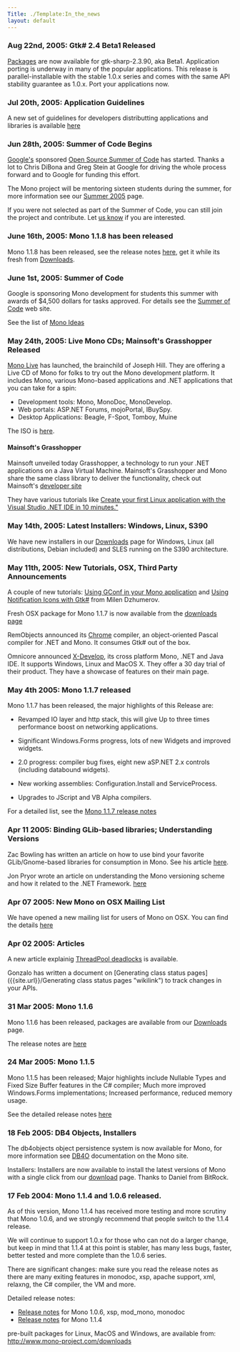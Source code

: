```yaml
---
Title: ./Template:In_the_news
layout: default
---
```


### Aug 22nd, 2005: Gtk\# 2.4 Beta1 Released

[Packages]({{site.url}}/Downloads "wikilink") are now available for gtk-sharp-2.3.90,
aka Beta1. Application porting is underway in many of the popular
applications. This release is parallel-installable with the stable 1.0.x
series and comes with the same API stability guarantee as 1.0.x. Port
your applications now.

### Jul 20th, 2005: Application Guidelines

A new set of guidelines for developers distributting applications and
libraries is available
[here]({{site.url}}/Guidelines:Application_Deployment "wikilink")

### Jun 28th, 2005: Summer of Code Begins

[Google's](http://www.google.com) sponsored [Open Source Summer of
Code](http://code.google.com/summerofcode.html) has started. Thanks a
lot to Chris DiBona and Greg Stein at Google for driving the whole
process forward and to Google for funding this effort.

The Mono project will be mentoring sixteen students during the summer,
for more information see our [ Summer 2005](Summer2005{{site.url}}/ "wikilink") page.

If you were not selected as part of the Summer of Code, you can still
join the project and contribute. Let [us know](mailto:miguel@novell.com)
if you are interested.

### June 16th, 2005: Mono 1.1.8 has been released

Mono 1.1.8 has been released, see the release notes
[here](http://www.go-mono.com/archive/1.1.8), get it while its fresh
from [Downloads]({{site.url}}/Downloads "wikilink").

### June 1st, 2005: Summer of Code

Google is sponsoring Mono development for students this summer with
awards of \$4,500 dollars for tasks approved. For details see the
[Summer of Code](http://code.google.com/summerofcode.html) web site.

See the list of [Mono
Ideas](http://www.mono-project.com/StudentProjects)

### May 24th, 2005: Live Mono CDs; Mainsoft's Grasshopper Released

[Mono Live](http://www.mono-live.com) has launched, the brainchild of
Joseph Hill. They are offering a Live CD of Mono for folks to try out
the Mono development platform. It includes Mono, various Mono-based
applications and .NET applications that you can take for a spin:

-   Development tools: Mono, MonoDoc, MonoDevelop.
-   Web portals: ASP.NET Forums, mojoPortal, IBuySpy.
-   Desktop Applications: Beagle, F-Spot, Tomboy, Muine

The ISO is
[here](http://go-mono.com/archive/live-cd/hoary-mono-live_1_0-i386.iso).

#### Mainsoft's Grasshopper

Mainsoft unveiled today Grasshopper, a technology to run your .NET
applications on a Java Virtual Machine. Mainsoft's Grasshopper and Mono
share the same class library to deliver the functionality, check out
Mainsoft's [developer site](http://dev.mainsoft.com)

They have various tutorials like [Create your first Linux application
with the Visual Studio .NET IDE in 10
minutes."](http://dev.mainsoft.com/Default.aspx?tabid=46)

### May 14th, 2005: Latest Installers: Windows, Linux, S390

We have new installers in our [Downloads]({{site.url}}/Downloads "wikilink") page for
Windows, Linux (all distributions, Debian included) and SLES running on
the S390 architecture.

### May 11th, 2005: New Tutorials, OSX, Third Party Announcements

A couple of new tutorials: [Using GConf in your Mono
application]({{site.url}}/GConfTutorial "wikilink") and [Using Notification Icons
with Gtk\#]({{site.url}}/GtkSharpNotificationIcon "wikilink") from Milen Dzhumerov.

Fresh OSX package for Mono 1.1.7 is now available from the [downloads
page]({{site.url}}/Downloads "wikilink")

RemObjects announced its [Chrome](http://chromesville.com) compiler, an
object-oriented Pascal compiler for .NET and Mono. It consumes Gtk\# out
of the box.

Omnicore announced [X-Develop](http://www.x-develop.com), its cross
platform Mono, .NET and Java IDE. It supports Windows, Linux and MacOS
X. They offer a 30 day trial of their product. They have a showcase of
features on their main page.

### May 4th 2005: Mono 1.1.7 released

Mono 1.1.7 has been released, the major highlights of this Release are:

-   Revamped IO layer and http stack, this will give Up to three times
    performance boost on networking applications.
-   Significant Windows.Forms progress, lots of new Widgets and improved
    widgets.

-   2.0 progress: compiler bug fixes, eight new aSP.NET 2.x controls
    (including databound widgets).

-   New working assemblies: Configuration.Install and ServiceProcess.

-   Upgrades to JScript and VB Alpha compilers.

For a detailed list, see the [Mono 1.1.7 release
notes](http://www.go-mono.com/archive/1.1.7)

### Apr 11 2005: Binding GLib-based libraries; Understanding Versions

Zac Bowling has written an article on how to use bind your favorite
GLib/Gnome-based libraries for consumption in Mono. See his article
[here]({{site.url}}/GAPI "wikilink").

Jon Pryor wrote an article on understanding the Mono versioning scheme
and how it related to the .NET Framework.
[here]({{site.url}}/Mono:Versioning "wikilink")

### Apr 07 2005: New Mono on OSX Mailing List

We have opened a new mailing list for users of Mono on OSX. You can find
the details [here](http://lists.ximian.com/mailman/listinfo/mono-osx)

### Apr 02 2005: Articles

A new article explainig [ThreadPool
deadlocks]({{site.url}}/Article:ThreadPool_Deadlocks "wikilink") is available.

Gonzalo has written a document on [Generating class status
pages]({{site.url}}/Generating class status pages "wikilink") to track changes in
your APIs.

### 31 Mar 2005: Mono 1.1.6

Mono 1.1.6 has been released, packages are available from our
[Downloads]({{site.url}}/Downloads "wikilink") page.

The release notes are [here](http://www.go-mono.com/archive/1.1.6/)

### 24 Mar 2005: Mono 1.1.5

Mono 1.1.5 has been released; Major highlights include Nullable Types
and Fixed Size Buffer features in the C\# compiler; Much more improved
Windows.Forms implementations; Increased performance, reduced memory
usage.

See the detailed release notes
[here](http://www.go-mono.com/archive/1.1.5/)

### 18 Feb 2005: DB4 Objects, Installers

The db4objects object persistence system is now available for Mono, for
more information see [DB4O](DB4{{site.url}}/O "wikilink") documentation on the Mono
site.

Installers: Installers are now available to install the latest versions
of Mono with a single click from our [download]({{site.url}}/Downloads "wikilink")
page. Thanks to Daniel from BitRock.

### 17 Feb 2004: Mono 1.1.4 and 1.0.6 released.

As of this version, Mono 1.1.4 has received more testing and more
scrutiny that Mono 1.0.6, and we strongly recommend that people switch
to the 1.1.4 release.

We will continue to support 1.0.x for those who can not do a larger
change, but keep in mind that 1.1.4 at this point is stabler, has many
less bugs, faster, better tested and more complete than the 1.0.6
series.

There are significant changes: make sure you read the release notes as
there are many exiting features in monodoc, xsp, apache support, xml,
relaxng, the C\# compiler, the VM and more.

Detailed release notes:

-   [Release notes](http://www.go-mono.com/archive/1.0.6/) for Mono
    1.0.6, xsp, mod\_mono, monodoc
-   [Release notes](http://www.go-mono.com/archive/1.1.4/) for Mono
    1.1.4

pre-built packages for Linux, MacOS and Windows, are available from:
<http://www.mono-project.com/downloads>
